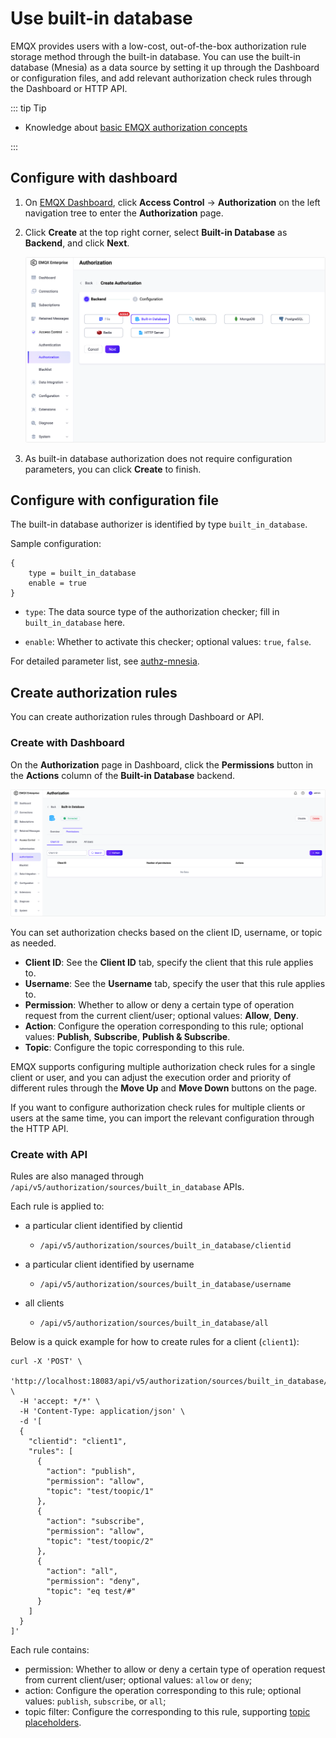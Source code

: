 # Use built-in database

EMQX provides users with a low-cost, out-of-the-box authorization rule storage method through the built-in database. You can use the built-in database (Mnesia) as a data source by setting it up through the Dashboard or configuration files, and add relevant authorization check rules through the Dashboard or HTTP API.

::: tip Tip

- Knowledge about [basic EMQX authorization concepts](./authz.md)

:::

## Configure with dashboard

1. On [EMQX Dashboard](http://127.0.0.1:18083/#/authentication), click **Access Control** -> **Authorization** on the left navigation tree to enter the **Authorization** page. 

2. Click **Create** at the top right corner, select **Built-in Database** as **Backend**, and click **Next**. 

   ![authz-mnesia_ee](./assets/authz-mnesia_ee.png)

3. As built-in database authorization does not require configuration parameters, you can click **Create** to finish.

## Configure with configuration file

The built-in database authorizer is identified by type `built_in_database`.

Sample configuration:

```
{
    type = built_in_database
    enable = true
}
```

-  `type`: The data source type of the authorization checker; fill in `built_in_database` here.

- `enable`: Whether to activate this checker; optional values: `true`, `false`.

For detailed parameter list, see [authz-mnesia](../../configuration/configuration-manual.md#authz-mnesia).

## Create authorization rules

You can create authorization rules through Dashboard or API.

### Create with Dashboard

On the **Authorization** page in Dashboard, click the **Permissions** button in the **Actions** column of the **Built-in Database** backend.

![authz-config-built-in-rules_ee](./assets/authz-config-built-in-rules_ee.png)

You can set authorization checks based on the client ID, username, or topic as needed.

- **Client ID**: See the **Client ID** tab, specify the client that this rule applies to.
- **Username**: See the **Username** tab, specify the user that this rule applies to.
- **Permission**: Whether to allow or deny a certain type of operation request from the current client/user; optional values: **Allow**, **Deny**.
- **Action**: Configure the operation corresponding to this rule; optional values: **Publish**, **Subscribe**, **Publish & Subscribe**.
- **Topic**: Configure the topic corresponding to this rule.

EMQX supports configuring multiple authorization check rules for a single client or user, and you can adjust the execution order and priority of different rules through the **Move Up** and **Move Down** buttons on the page.

If you want to configure authorization check rules for multiple clients or users at the same time, you can import <!--how to understand "传入规则“？--> the relevant configuration through the HTTP API.

### Create with API

Rules are also managed through `/api/v5/authorization/sources/built_in_database` APIs.

Each rule is applied to:
* a particular client identified by clientid
  *  `/api/v5/authorization/sources/built_in_database/clientid`
* a particular client identified by username
  * `/api/v5/authorization/sources/built_in_database/username` 

* all clients
  *  `/api/v5/authorization/sources/built_in_database/all` 


Below is a quick example for how to create rules for a client (`client1`):

```
curl -X 'POST' \
  'http://localhost:18083/api/v5/authorization/sources/built_in_database/clientid' \
  -H 'accept: */*' \
  -H 'Content-Type: application/json' \
  -d '[
  {
    "clientid": "client1",
    "rules": [
      {
        "action": "publish",
        "permission": "allow",
        "topic": "test/toopic/1"
      },
      {
        "action": "subscribe",
        "permission": "allow",
        "topic": "test/toopic/2"
      },
      {
        "action": "all",
        "permission": "deny",
        "topic": "eq test/#"
      }
    ]
  }
]'
```

Each rule contains:
* permission: Whether to allow or deny a certain type of operation request from current client/user; optional values: `allow` or `deny`;
* action: Configure the operation corresponding to this rule; optional values: `publish`, `subscribe`, or `all`;
* topic filter: Configure the corresponding to this rule, supporting [topic placeholders](authz.md#topic-placeholders).
